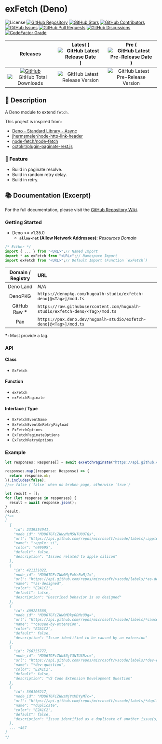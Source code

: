 # exFetch (Deno)

![License](https://img.shields.io/static/v1?label=License&message=MIT&style=flat-square "License")
[![GitHub Repository](https://img.shields.io/badge/Repository-181717?logo=github&logoColor=ffffff&style=flat-square "GitHub Repository")](https://github.com/hugoalh-studio/exfetch-deno)
[![GitHub Stars](https://img.shields.io/github/stars/hugoalh-studio/exfetch-deno?label=Stars&logo=github&logoColor=ffffff&style=flat-square "GitHub Stars")](https://github.com/hugoalh-studio/exfetch-deno/stargazers)
[![GitHub Contributors](https://img.shields.io/github/contributors/hugoalh-studio/exfetch-deno?label=Contributors&logo=github&logoColor=ffffff&style=flat-square "GitHub Contributors")](https://github.com/hugoalh-studio/exfetch-deno/graphs/contributors)
[![GitHub Issues](https://img.shields.io/github/issues-raw/hugoalh-studio/exfetch-deno?label=Issues&logo=github&logoColor=ffffff&style=flat-square "GitHub Issues")](https://github.com/hugoalh-studio/exfetch-deno/issues)
[![GitHub Pull Requests](https://img.shields.io/github/issues-pr-raw/hugoalh-studio/exfetch-deno?label=Pull%20Requests&logo=github&logoColor=ffffff&style=flat-square "GitHub Pull Requests")](https://github.com/hugoalh-studio/exfetch-deno/pulls)
[![GitHub Discussions](https://img.shields.io/github/discussions/hugoalh-studio/exfetch-deno?label=Discussions&logo=github&logoColor=ffffff&style=flat-square "GitHub Discussions")](https://github.com/hugoalh-studio/exfetch-deno/discussions)
[![CodeFactor Grade](https://img.shields.io/codefactor/grade/github/hugoalh-studio/exfetch-deno?label=Grade&logo=codefactor&logoColor=ffffff&style=flat-square "CodeFactor Grade")](https://www.codefactor.io/repository/github/hugoalh-studio/exfetch-deno)

| **Releases** | **Latest** (![GitHub Latest Release Date](https://img.shields.io/github/release-date/hugoalh-studio/exfetch-deno?label=&style=flat-square "GitHub Latest Release Date")) | **Pre** (![GitHub Latest Pre-Release Date](https://img.shields.io/github/release-date-pre/hugoalh-studio/exfetch-deno?label=&style=flat-square "GitHub Latest Pre-Release Date")) |
|:-:|:-:|:-:|
| [![GitHub](https://img.shields.io/badge/GitHub-181717?logo=github&logoColor=ffffff&style=flat-square "GitHub")](https://github.com/hugoalh-studio/exfetch-deno/releases) ![GitHub Total Downloads](https://img.shields.io/github/downloads/hugoalh-studio/exfetch-deno/total?label=&style=flat-square "GitHub Total Downloads") | ![GitHub Latest Release Version](https://img.shields.io/github/release/hugoalh-studio/exfetch-deno?sort=semver&label=&style=flat-square "GitHub Latest Release Version") | ![GitHub Latest Pre-Release Version](https://img.shields.io/github/release/hugoalh-studio/exfetch-deno?include_prereleases&sort=semver&label=&style=flat-square "GitHub Latest Pre-Release Version") |

## 📝 Description

A Deno module to extend `fetch`.

This project is inspired from:

- [Deno - Standard Library - Async](https://deno.land/std/async)
- [jhermsmeier/node-http-link-header](https://github.com/jhermsmeier/node-http-link-header)
- [node-fetch/node-fetch](https://github.com/node-fetch/node-fetch)
- [octokit/plugin-paginate-rest.js](https://github.com/octokit/plugin-paginate-rest.js)

### 🌟 Feature

- Build in paginate resolve.
- Build in random retry delay.
- Build in retry.

## 📚 Documentation (Excerpt)

For the full documentation, please visit the [GitHub Repository Wiki](https://github.com/hugoalh-studio/exfetch-deno/wiki).

### Getting Started

- Deno >= v1.35.0
  - **`allow-net` (Allow Network Addresses):** *Resources Domain*

```ts
/* Either */
import { ... } from "<URL>";// Named Import
import * as exFetch from "<URL>";// Namespace Import
import exFetch from "<URL>";// Default Import (Function `exFetch`)
```

| **Domain / Registry** | **URL** |
|:-:|:--|
| Deno Land | *N/A* |
| DenoPKG | `https://denopkg.com/hugoalh-studio/exfetch-deno[@<Tag>]/mod.ts` |
| GitHub Raw **\*** | `https://raw.githubusercontent.com/hugoalh-studio/exfetch-deno/<Tag>/mod.ts` |
| Pax | `https://pax.deno.dev/hugoalh-studio/exfetch-deno[@<Tag>]/mod.ts` |

**\*:** Must provide a tag.

### API

#### Class

- `ExFetch`

#### Function

- `exFetch`
- `exFetchPaginate`

#### Interface / Type

- `ExFetchEventName`
- `ExFetchEventOnRetryPayload`
- `ExFetchOptions`
- `ExFetchPaginateOptions`
- `ExFetchRetryOptions`

### Example

```ts
let responses: Response[] = await exFetchPaginate("https://api.github.com/repos/microsoft/vscode/labels?per_page=100");

responses.map((response: Response) => {
  return response.ok;
}).includes(false);
//=> false (`false` when no broken page, otherwise `true`)

let result = [];
for (let response in responses) {
  result = await response.json();
}
result;
/*=>
[
  {
    "id": 2339554941,
    "node_id": "MDU6TGFiZWwyMzM5NTU0OTQx",
    "url": "https://api.github.com/repos/microsoft/vscode/labels/:apple:%20si",
    "name": ":apple: si",
    "color": "e99695",
    "default": false,
    "description": "Issues related to apple silicon"
  },
  {
    "id": 421131022,
    "node_id": "MDU6TGFiZWw0MjExMzEwMjI=",
    "url": "https://api.github.com/repos/microsoft/vscode/labels/*as-designed",
    "name": "*as-designed",
    "color": "E2A1C2",
    "default": false,
    "description": "Described behavior is as designed"
  },
  {
    "id": 409283388,
    "node_id": "MDU6TGFiZWw0MDkyODMzODg=",
    "url": "https://api.github.com/repos/microsoft/vscode/labels/*caused-by-extension",
    "name": "*caused-by-extension",
    "color": "E2A1C2",
    "default": false,
    "description": "Issue identified to be caused by an extension"
  },
  {
    "id": 766755777,
    "node_id": "MDU6TGFiZWw3NjY3NTU3Nzc=",
    "url": "https://api.github.com/repos/microsoft/vscode/labels/*dev-question",
    "name": "*dev-question",
    "color": "E2A1C2",
    "default": false,
    "description": "VS Code Extension Development Question"
  },
  {
    "id": 366106217,
    "node_id": "MDU6TGFiZWwzNjYxMDYyMTc=",
    "url": "https://api.github.com/repos/microsoft/vscode/labels/*duplicate",
    "name": "*duplicate",
    "color": "E2A1C2",
    "default": false,
    "description": "Issue identified as a duplicate of another issue(s)"
  },
  ... +467
]
*/
```
